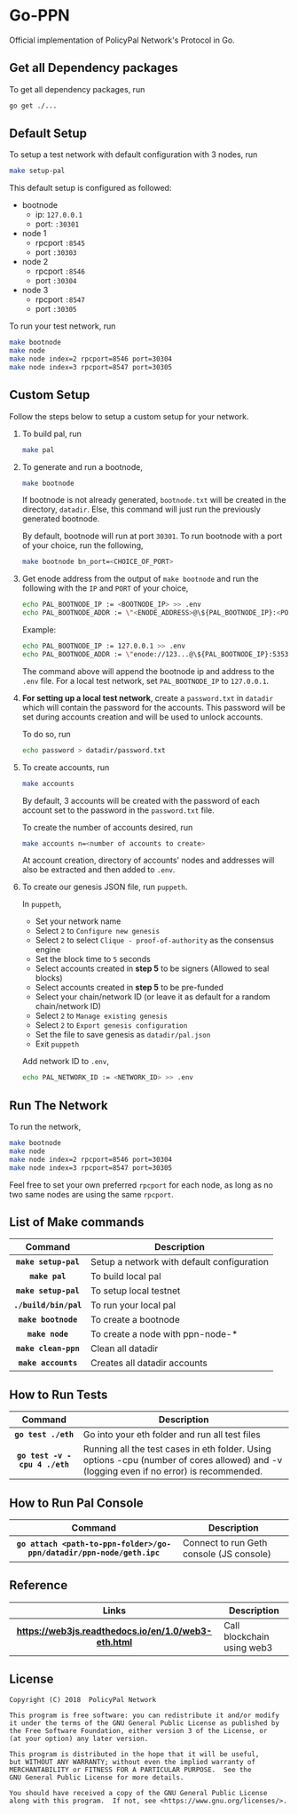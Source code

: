 # Go-PPN

Official implementation of PolicyPal Network's Protocol in Go.

## Get all Dependency packages

To get all dependency packages, run

```bash
go get ./...
```

## Default Setup

To setup a test network with default configuration with 3 nodes, run

```bash
make setup-pal
```

This default setup is configured as followed:

- bootnode
    - ip: `127.0.0.1`
    - port: `:30301`
- node 1
    - rpcport `:8545`
    - port `:30303`
- node 2
    - rpcport `:8546`
    - port `:30304`
- node 3
    - rpcport `:8547`
    - port `:30305`

To run your test network, run

```bash
make bootnode
make node
make node index=2 rpcport=8546 port=30304
make node index=3 rpcport=8547 port=30305
```

## Custom Setup

Follow the steps below to setup a custom setup for your network.

1. To build pal, run

    ```bash
    make pal
    ```

2. To generate and run a bootnode,

    ```bash
    make bootnode
    ```

    If bootnode is not already generated, `bootnode.txt` will be created in the directory, `datadir`. Else, this command will just run the previously generated bootnode.

    By default, bootnode will run at port `30301`. To run bootnode with a port of your choice, run the following,

    ```bash
    make bootnode bn_port=<CHOICE_OF_PORT>
    ```

3. Get enode address from the output of `make bootnode` and run the following with the `IP` and `PORT` of your choice,

    ```bash
    echo PAL_BOOTNODE_IP := <BOOTNODE_IP> >> .env
    echo PAL_BOOTNODE_ADDR := \"<ENODE_ADDRESS>@\${PAL_BOOTNODE_IP}:<PORT>\" >> .env
    ```

    Example:
    ```bash
    echo PAL_BOOTNODE_IP := 127.0.0.1 >> .env
    echo PAL_BOOTNODE_ADDR := \"enode://123...@\${PAL_BOOTNODE_IP}:53535\" >> .env
    ```

    The command above will append the bootnode ip and address to the `.env` file. For a local test network, set `PAL_BOOTNODE_IP` to `127.0.0.1`.

4. **For setting up a local test network**, create a `password.txt` in `datadir` which will contain the password for the accounts. This password will be set during accounts creation and will be used to unlock accounts.

    To do so, run

    ```bash
    echo password > datadir/password.txt
    ```

5. To create accounts, run

    ```bash
    make accounts
    ```

    By default, 3 accounts will be created with the password of each account set to the password in the `password.txt` file.

    To create the number of accounts desired, run

    ```bash
    make accounts n=<number of accounts to create>
    ```

    At account creation, directory of accounts' nodes and addresses will also be extracted and then added to `.env`.

6. To create our genesis JSON file, run `puppeth`.

    In `puppeth`,

    - Set your network name
    - Select `2` to `Configure new genesis`
    - Select `2` to select `Clique - proof-of-authority` as the consensus engine
    - Set the block time to `5` seconds
    - Select accounts created in **step 5** to be signers (Allowed to seal blocks)
    - Select accounts created in **step 5** to be pre-funded
    - Select your chain/network ID (or leave it as default for a random chain/network ID)
    - Select `2` to `Manage existing genesis`
    - Select `2` to `Export genesis configuration`
    - Set the file to save genesis as `datadir/pal.json`
    - Exit `puppeth`

    Add network ID to `.env`,

    ```bash
    echo PAL_NETWORK_ID := <NETWORK_ID> >> .env
    ```

## Run The Network

To run the network,

```bash
make bootnode
make node
make node index=2 rpcport=8546 port=30304
make node index=3 rpcport=8547 port=30305
```

Feel free to set your own preferred `rpcport` for each node, as long as no two same nodes are using the same `rpcport`.

## List of Make commands

| Command         | Description                      |
|:---------------:|----------------------------------|
| **`make setup-pal`** | Setup a network with default configuration|
| **`make pal`** | To build local pal|
| **`make setup-pal`** | To setup local testnet|
| **`./build/bin/pal`** | To run your local pal|
| **`make bootnode`** | To create a bootnode|
| **`make node`** | To create a node with ppn-node-*|
| **`make clean-ppn`** | Clean all datadir|
| **`make accounts`** | Creates all datadir accounts|

## How to Run Tests

| Command         | Description                      |
|:---------------:|----------------------------------|
| **`go test ./eth`** | Go into your eth folder and run all test files|
| **`go test -v -cpu 4 ./eth`** | Running all the test cases in eth folder. Using options -cpu (number of cores allowed) and -v (logging even if no error) is recommended.|

## How to Run Pal Console

| Command         | Description                      |
|:---------------:|----------------------------------|
| **`go attach <path-to-ppn-folder>/go-ppn/datadir/ppn-node/geth.ipc`** | Connect to run Geth console (JS console)|

## Reference

| Links         | Description                            |
|:--------------------:|----------------------------------|
| **<https://web3js.readthedocs.io/en/1.0/web3-eth.html>** |  Call blockchain using web3 |

## License

```text
Copyright (C) 2018  PolicyPal Network

This program is free software: you can redistribute it and/or modify
it under the terms of the GNU General Public License as published by
the Free Software Foundation, either version 3 of the License, or
(at your option) any later version.

This program is distributed in the hope that it will be useful,
but WITHOUT ANY WARRANTY; without even the implied warranty of
MERCHANTABILITY or FITNESS FOR A PARTICULAR PURPOSE.  See the
GNU General Public License for more details.

You should have received a copy of the GNU General Public License
along with this program.  If not, see <https://www.gnu.org/licenses/>.
```
